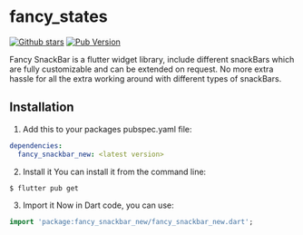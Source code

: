 # fancy_states
[![Github stars](https://img.shields.io/github/stars/loopstack33/fancy_snackbar_new?logo=github)](https://github.com/loopstack33/fancy_snackbar_new)
[![Pub Version](https://img.shields.io/pub/v/fancy_snackbar_new?color=blue&logo=dart)](https://pub.dev/packages/fancy_snackbar_new)

Fancy SnackBar is a flutter widget library, include different snackBars which are fully customizable and can be extended on request.
No more extra hassle for all the extra working around with different types of snackBars.

## Installation
1) Add this to your packages pubspec.yaml file:
```yaml
dependencies:
  fancy_snackbar_new: <latest version>
```

2) Install it
   You can install it from the command line:
```bash
$ flutter pub get
```

3) Import it
   Now in Dart code, you can use:
```dart
import 'package:fancy_snackbar_new/fancy_snackbar_new.dart';
```

